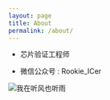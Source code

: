 ```yaml
---
layout: page
title: About
permalink: /about/
---
```


- 芯片验证工程师


- 微信公众号 : Rookie_ICer

![我在听风也听雨](wechat-offical-account-Rookie_ICer.png)

